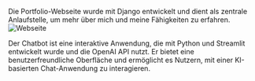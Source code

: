 Die Portfolio-Webseite wurde mit Django entwickelt und dient als zentrale Anlaufstelle, um mehr über mich und meine Fähigkeiten zu erfahren. 
![Webseite](/home/skyline/Bilder/Bildschirmfotos/chat.png)


Der Chatbot ist eine interaktive Anwendung, die mit Python und Streamlit entwickelt wurde und die OpenAI API nutzt.
Er bietet eine benutzerfreundliche Oberfläche und ermöglicht es Nutzern, mit einer KI-basierten Chat-Anwendung zu interagieren.
